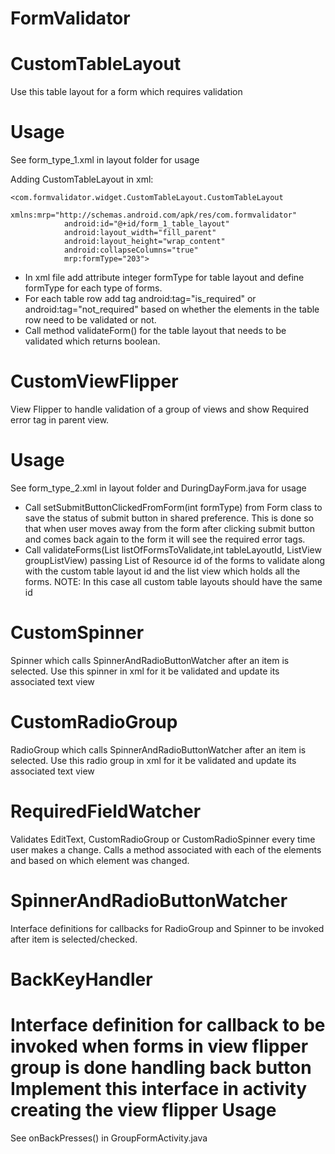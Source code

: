FormValidator
=============

CustomTableLayout 
=================
Use this table layout for a form which requires validation

Usage
=====	
See form_type_1.xml in layout folder for usage

Adding CustomTableLayout in xml:

	<com.formvalidator.widget.CustomTableLayout.CustomTableLayout
                xmlns:mrp="http://schemas.android.com/apk/res/com.formvalidator"
                android:id="@+id/form_1_table_layout"
                android:layout_width="fill_parent"
                android:layout_height="wrap_content"
                android:collapseColumns="true"
                mrp:formType="203">

- In xml file add attribute integer formType for table layout and define formType for each type of forms.
- For each table row add tag android:tag="is_required" or android:tag="not_required" based on 
whether the elements in the table row need to be validated or not.
- Call method validateForm() for the table layout that needs to be validated
which returns boolean.

CustomViewFlipper
================
View Flipper to handle validation of a group of views and show Required error tag in parent view.

Usage
=====
See form_type_2.xml in layout folder and DuringDayForm.java for usage
- Call setSubmitButtonClickedFromForm(int formType) from Form class to save the status of submit button
in shared preference. This is done so that when user moves away from the form after clicking submit button
and comes back again to the form it will see the required error tags.
- Call validateForms(List<Integer> listOfFormsToValidate,int tableLayoutId, ListView groupListView)
passing List of Resource id of the forms to validate along with the custom table layout id and the list view
which holds all the forms.
NOTE: In this case all custom table layouts should have the same id
 

CustomSpinner
============
 Spinner which calls SpinnerAndRadioButtonWatcher after an item is selected. Use this spinner in xml for it be validated and update its associated text view

CustomRadioGroup
===============
 RadioGroup which calls SpinnerAndRadioButtonWatcher after an item is selected. Use this radio group in xml for it be validated and update its associated text view
 
RequiredFieldWatcher
====================
Validates EditText, CustomRadioGroup or CustomRadioSpinner every time user makes a change. Calls a method associated with 
each of the elements and based on which element was changed.

SpinnerAndRadioButtonWatcher
===========================
Interface definitions for callbacks for RadioGroup and Spinner to be invoked after item is selected/checked.

BackKeyHandler
=============
Interface definition for callback to be invoked when forms in view flipper group is done handling back button
Implement this interface in activity creating the view flipper
Usage
====
See onBackPresses() in GroupFormActivity.java
